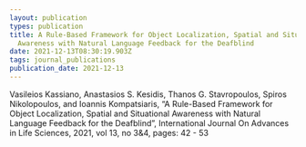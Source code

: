 ```yaml
---
layout: publication
types: publication
title: A Rule-Based Framework for Object Localization, Spatial and Situational
  Awareness with Natural Language Feedback for the Deafblind
date: 2021-12-13T08:30:19.903Z
tags: journal_publications
publication_date: 2021-12-13
---
```

Vasileios Kassiano, Anastasios S. Kesidis, Thanos G. Stavropoulos, Spiros Nikolopoulos, and Ioannis Kompatsiaris, “A Rule-Based Framework for Object Localization, Spatial and Situational Awareness with Natural Language Feedback for the Deafblind”, International Journal On Advances in Life Sciences, 2021, vol 13, no 3&4, pages: 42 - 53